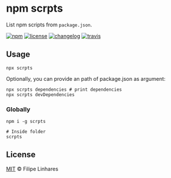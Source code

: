 # npm scrpts

List npm scripts from `package.json`.

[![npm][npm-image]][npm-url] [![license][license-image]][license-url] [![changelog][changelog-image]][changelog-url] [![travis][travis-img]][travis-url]

## Usage

```
npx scrpts
```

Optionally, you can provide an path of package.json as argument:

```
npx scrpts dependencies # print dependencies
npx scrpts devDependencies
```

### Globally

```
npm i -g scrpts

# Inside folder
scrpts
```

## License

[MIT](LICENSE.md) © Filipe Linhares

[travis-img]: https://travis-ci.org/filipelinhares/scrpts.svg?branch=master
[travis-url]: https://travis-ci.org/filipelinhares/scrpts
[changelog-image]: https://img.shields.io/badge/changelog-md-blue.svg?style=flat
[changelog-url]: CHANGELOG.md
[license-image]: https://img.shields.io/npm/l/scrpts.svg?style=flat
[license-url]: LICENSE.md
[npm-image]: https://img.shields.io/npm/v/scrpts.svg?style=flat
[npm-url]: https://www.npmjs.com/package/scrpts
